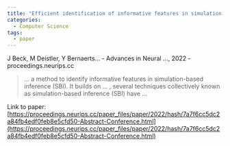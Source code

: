 ```yaml
---
title: "Efficient identification of informative features in simulation-based inference"
categories:
  - Computer Science
tags:
  - paper
---
```

J Beck, M Deistler, Y Bernaerts… - Advances in Neural …, 2022 - proceedings.neurips.cc

>… a method to identify informative features in simulation-based inference (SBI). It builds on … , several techniques collectively known as simulation-based inference (SBI) have …

Link to paper: [https://proceedings.neurips.cc/paper_files/paper/2022/hash/7a7f6cc5dc2a84fb4edf0feb8e5cfd50-Abstract-Conference.html](https://proceedings.neurips.cc/paper_files/paper/2022/hash/7a7f6cc5dc2a84fb4edf0feb8e5cfd50-Abstract-Conference.html)
